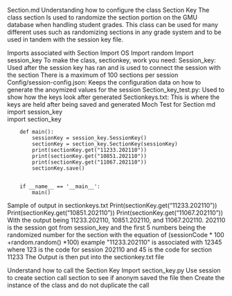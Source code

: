 Section.md
Understanding how to configure the class Section Key
The class section Is used to randomize the section portion on the GMU database when handling student grades. This class can be used for many different uses such as randomizing sections in any grade system and to be used in tandem with the session key file.

Imports associated with Section
Import OS
Import random
Import session_key
To make the class, sectionkey, work you need:
Session_key: Used after the session key has ran and is used to connect the session with the section  There is a maximum of 100 sections per session
Config/session-config.json: Keeps the configuration data on how to generate the anoymized values for the session
Section_key_test.py: Used to show how the keys look after generated 
Sectionkeys.txt: This is where the keys are held after being saved and generated
Moch Test for Section md
import session_key	
		import section_key
		

		def main():
		    sessionKey = session_key.SessionKey()
		    sectionKey = section_key.SectionKey(sessionKey)
		    print(sectionKey.get("11233.202110"))
		    print(sectionKey.get("10851.202110"))
		    print(sectionKey.get("11067.202110"))
		    sectionKey.save()
		

		if __name__ == '__main__':
		    main()

Sample of output in sectionkeys.txt
Print(sectionKey.get(“11233.202110”))
Print(sectionKey.get(“10851.202110”))
Print(sectionKey.get(“11067.202110”))
With the output being
11233.202110, 10851.202110, and 11067.202110.
202110 is the session got from session_key and the first 5 numbers being the randomized number for the section with the equation of (sessionCode * 100 +random.random() *100)
example "11233.202110" is associated with 12345 where 123 is the code for session 202110 and 45 is the code for section 11233
 The Output is then put into the sectionkey.txt file

Understand how to call the Section Key
Import section_key.py
Use session to create section  call section to see if anonym saved the file then Create  the instance of the class and do not duplicate the call

